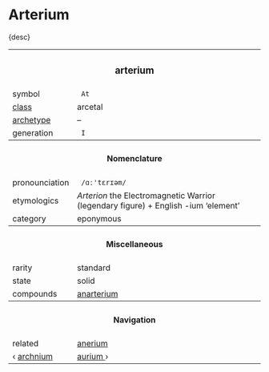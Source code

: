 # Arterium

{desc}


<table>
  <tr>
    <th colspan="2"> <h3> arterium </h3> </th>
  </tr>
  <tr>
    <td> symbol </td>
    <td> <code> At </code> </td>
  </tr>
  <tr>
    <td> <a href="../readme.md#class"> class </td>
    <td> arcetal </td> 
  </tr>
  <tr>
    <td> <a href="../readme.md#archetype"> archetype </td>
    <td> – </td>
  </tr>
  <tr>
    <td> generation </td>
    <td> <code> I </code> </td>
  </tr>
  <tr>
    <th colspan="2"> <h4> Nomenclature </h4> </th>
  </tr>
  <tr>
    <td> pronounciation </td>
    <td> <code> /ɑː'tɛrɪəm/ </code> </td> 
  </tr>
  <tr>
    <td> etymologics </td>
    <td> <em>Arterion</em> the Electromagnetic Warrior (legendary figure) + English </em>-ium</em> ‘element’ </td>
  </tr>
  <tr>
    <td> category </td>
    <td> eponymous </td>
  </tr>
  <tr>
    <th colspan="2"> <h4> Miscellaneous </h4> </th>
  </tr>
  <tr>
    <td> rarity </td>
    <td> standard </td>
  </tr>
  <tr>
    <td> state </td>
    <td> solid </td>
  </tr>
  <tr>
    <td> compounds </td>
    <td> <a href="../compounds/anarterium.md"> anarterium </a> </td>
  </tr>
  <tr>
    <th colspan="2"> <h4> Navigation </h4> </th>
  </tr>
  <tr>
    <td> related </td>
    <td> <a href="anerium.md"> anerium </a> </td>
  </tr>
  <tr>
    <td> ‹ <a href="archnium.md"> archnium </a> </td>
    <td> <a href="aurium.md"> aurium </a> › </td>
  </tr>
</table>

